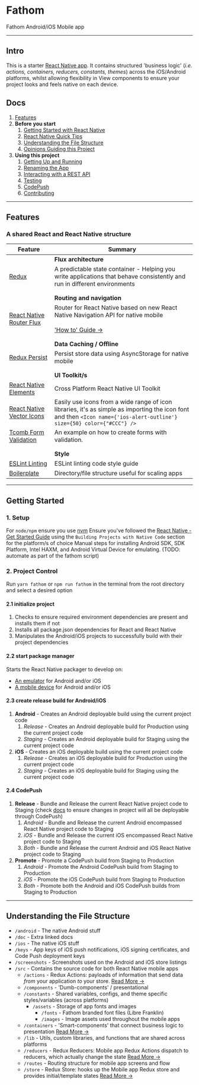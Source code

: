 # Fathom

Fathom Android/iOS Mobile app

---

## Intro

This is a starter [React Native app](https://facebook.github.io/react-native/). It contains structured 'business logic' (_i.e. actions, containers, reducers, constants, themes_) across the iOS/Android platforms, whilst allowing flexibility in View components to ensure your project looks and feels native on each device.

## Docs

1. [Features](#features)
1. **Before you start**
   1. [Getting Started with React Native](/docs/react-native.md)
   1. [React Native Quick Tips](/docs/quick-tips.md)
   1. [Understanding the File Structure](#understanding-the-file-structure)
   1. [Opinions Guiding this Project](/docs/opinions.md)
1. **Using this project**
   1. [Getting Up and Running](#getting-started)
   1. [Renaming the App](/docs/renaming.md)
   1. [Interacting with a REST API](/docs/api.md)
   1. [Testing](/docs/testing.md)
   1. [CodePush](/docs/codepush.md)
   1. [Contributing](/docs/contributing.md)

---

## Features

### A shared React and React Native structure
| Feature | Summary |
| --- | --- |
|| __Flux architecture__ |
| [Redux](https://redux.js.org/docs/introduction/) | A predictable state container - Helping you write applications that behave consistently and run in different environments |
|||
|||
|| __Routing and navigation__ |
| [React Native Router Flux](https://github.com/aksonov/react-native-router-flux) | Router for React Native based on new React Native Navigation API for native mobile <br><br>['How to' Guide &rarr;](/src/navigation/README.md) |
|||
|||
|| __Data Caching / Offline__ |
| [Redux Persist](https://github.com/rt2zz/redux-persist) | Persist store data using AsyncStorage for native mobile |
|||
|||
|| __UI Toolkit/s__ |
| [React Native Elements](https://react-native-training.github.io/react-native-elements/) | Cross Platform React Native UI Toolkit |
| [React Native Vector Icons](https://github.com/oblador/react-native-vector-icons) | Easily use icons from a wide range of icon libraries, it's as simple as importing the icon font and then `<Icon name={'ios-alert-outline'} size={50} color={"#CCC"} />` |
| [Tcomb Form Validation](https://github.com/gcanti/tcomb-form-native) | An example on how to create forms with validation. |
|||
|||
|| __Style__ |
| [ESLint Linting](https://eslint.org/) | ESLint linting code style guide |
| [Boilerplate](#understanding-the-file-structure) | Directory/file structure useful for scaling apps |

---

## Getting Started

### 1. Setup

For `node/npm` ensure you use [nvm](https://github.com/creationix/nvm)
Ensure you've followed the [React Native - Get Started Guide](https://facebook.github.io/react-native/docs/getting-started.html) using the `Building Projects with Native Code` section for the platform/s of choice
  Manual steps for installing Android SDK, SDK Platform, Intel HAXM, and Android Virtual Device for emulating. (TODO: automate as part of the fathom script)

### 2. Project Control

Run `yarn fathom` or `npm run fathom` in the terminal from the root directory and select a desired option

#### 2.1 initialize project

1. Checks to ensure required environment dependencies are present and installs them if not
1. Installs all package.json dependencies for React and React Native
1. Manipulates the Android/iOS projects to successfully build with their project dependencies

#### 2.2 start package manager

Starts the React Native packager to develop on:
- [An emulator](/docs/quick-tips.md#running-in-an-emulator) for Android and/or iOS
- [A mobile device](/docs/quick-tips.md#running-on-device) for Android and/or iOS

#### 2.3 create release build for Android/iOS

1. __Android__ - Creates an Android deployable build using the current project code
    1. *Release* - Creates an Android deployable build for Production using the current project code
    1. *Staging* - Creates an Android deployable build for Staging using the current project code
1. __iOS__ - Creates an iOS deployable build using the current project code
    1. *Release* - Creates an iOS deployable build for Production using the current project code
    1. *Staging* - Creates an iOS deployable build for Staging using the current project code

#### 2.4 CodePush

1. __Release__ - Bundle and Release the current React Native project code to Staging (check [docs](/docs/codepush.md) to ensure changes in project will all be deployable through CodePush)
    1. *Android* - Bundle and Release the current Android encompassed React Native project code to Staging
    1. *iOS* - Bundle and Release the current iOS encompassed React Native project code to Staging
    1. *Both* - Bundle and Release the current Android and iOS React Native project code to Staging
1. __Promote__ - Promote a CodePush build from Staging to Production
    1. *Android* - Promote the Android CodePush build from Staging to Production
    1. *iOS* - Promote the iOS CodePush build from Staging to Production
    1. *Both* - Promote both the Android and iOS CodePush builds from Staging to Production

---

## Understanding the File Structure

- `/android` - The native Android stuff
- `/doc` - Extra linked docs
- `/ios` - The native iOS stuff
- `/keys` - App keys of iOS push notifications, iOS signing certificates, and Code Push deployment keys
- `/screenshots` - Screenshots used on the Android and iOS store listings
- `/src` - Contains the source code for both React Native mobile apps
  - `/actions` - Redux Actions: payloads of information that send data _from_ your application _to_ your store. [Read More &rarr;](https://redux.js.org/docs/basics/Actions.html)
  - `/components` - 'Dumb-components' / presentational
  - `/constants` - Shared variables, configs, and theme specific styles/variables (across platforms)
    - `/assets` - Storage of app fonts and images
      - `/fonts` - Fathom branded font files (Libre Franklin)
      - `/images` - Image assets used throughout the mobile apps
  - `/containers` - 'Smart-components' that connect business logic to presentation [Read More &rarr;](https://redux.js.org/docs/basics/UsageWithReact.html#presentational-and-container-components)
  - `/lib` - Utils, custom libraries, and functions that are shared across platforms
  - `/reducers` - Redux Reducers: Mobile app Redux Actions dispatch to reducers, which actually change the state [Read More &rarr;](https://redux.js.org/docs/basics/Reducers.html)
  - `/routes` - Routing structure for mobile app screens and flow
  - `/store` - Redux Store: hooks up the Mobile app Redux store and provides initial/template states [Read More &rarr;](https://redux.js.org/docs/basics/Store.html)